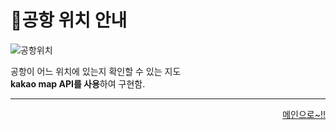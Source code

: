 # 📌공항 위치 안내   

![공항위치](https://user-images.githubusercontent.com/88878686/180455457-d2a2c15e-7743-49d3-9b59-efec8bd1f5e9.JPG)

공항이 어느 위치에 있는지 확인할 수 있는 지도   
**kakao map API를 사용**하여 구현함.

***
<div align="right">   
  
[메인으로~!!](https://github.com/Runu09/finalproject/blob/main/%EA%B5%AC%ED%98%84%EC%84%A4%EB%AA%85/%ED%9A%8C%EC%9B%90%EB%A9%94%EC%9D%B8.md)   

</div>
